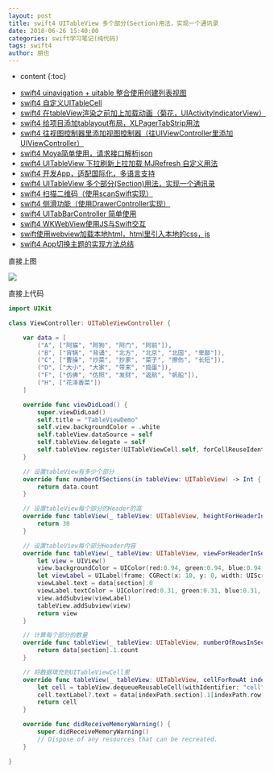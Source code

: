 ```yaml
---
layout: post
title: swift4 UITableView 多个部分(Section)用法，实现一个通讯录
date: 2018-06-26 15:40:00
categories: swift学习笔记(纯代码)
tags: swift4
author: 朋也
---
```


* content
{:toc}

- [swift4 uinavigation + uitable 整合使用创建列表视图](https://atjiu.github.io/2018/06/08/swift-uinavigation-uitable/)
- [swift4 自定义UITableCell](https://atjiu.github.io/2018/06/09/swfit-uitableview-uitablecell/)
- [swift4 在tableView渲染之前加上加载动画（菊花，UIActivityIndicatorView）](https://atjiu.github.io/2018/06/11/swift-tableview-activity-indicator/)
- [swift4 给项目添加tablayout布局，XLPagerTabStrip用法](https://atjiu.github.io/2018/06/13/swift-tablayout-xlpagertabstrip/)
- [swift4 往视图控制器里添加视图控制器（往UIViewController里添加UIViewController）](https://atjiu.github.io/2018/06/13/swift-adduiviewcontroller-to-uiviewcontroller/)
- [swift4 Moya简单使用，请求接口解析json](https://atjiu.github.io/2018/06/14/swift-moya/)
- [swift4 UITableView 下拉刷新上拉加载 MJRefresh 自定义用法](https://atjiu.github.io/2018/06/20/swift-pullrefresh-loadmore/)
- [swift4 开发App，适配国际化，多语言支持](https://atjiu.github.io/2018/06/20/swift-localizable/)
- [swift4 UITableView 多个部分(Section)用法，实现一个通讯录](https://atjiu.github.io/2018/06/26/swift-tableview-multipart-section/)
- [swift4 扫描二维码（使用scanSwift实现）](https://atjiu.github.io/2018/06/27/swift-scan-qrcode/)
- [swift4 侧滑功能（使用DrawerController实现）](https://atjiu.github.io/2018/06/29/swift-drawercontroller/)
- [swift4 UITabBarController 简单使用](https://atjiu.github.io/2018/06/29/swift-tabbarcontroller/)
- [swift4 WKWebView使用JS与Swift交互](https://atjiu.github.io/2018/07/05/swift-webview-javascript/)
- [swift使用webview加载本地html，html里引入本地的css，js](https://atjiu.github.io/2018/10/31/swift-webview-load-css-js/)
- [swift4 App切换主题的实现方法总结](https://atjiu.github.io/2018/11/09/swift-theme/)

直接上图

![](/assets/tableview-multipart-section.gif)




直接上代码

```swift
import UIKit

class ViewController: UITableViewController {

    var data = [
        ("A", ["阿猫", "阿狗", "阿门", "阿前"]),
        ("B", ["背锅", "背诵", "北方", "北京", "北国", "卑鄙"]),
        ("C", ["曹操", "炒菜", "抄家", "菜子", "擦伤", "长短"]),
        ("D", ["大小", "大家", "带来", "捣蛋"]),
        ("F", ["仿佛", "仿照", "发财", "返航", "帆船"]),
        ("H", ["花泽香菜"])
    ]

    override func viewDidLoad() {
        super.viewDidLoad()
        self.title = "TableViewDemo"
        self.view.backgroundColor = .white
        self.tableView.dataSource = self
        self.tableView.delegate = self
        self.tableView.register(UITableViewCell.self, forCellReuseIdentifier: "cell")
    }

    // 设置tableView有多少个部分
    override func numberOfSections(in tableView: UITableView) -> Int {
        return data.count
    }

    // 设置tableView每个部分的Header的高
    override func tableView(_ tableView: UITableView, heightForHeaderInSection section: Int) -> CGFloat {
        return 30
    }

    // 设置tableView每个部分Header内容
    override func tableView(_ tableView: UITableView, viewForHeaderInSection section: Int) -> UIView? {
        let view = UIView()
        view.backgroundColor = UIColor(red:0.94, green:0.94, blue:0.94, alpha:1.0)
        let viewLabel = UILabel(frame: CGRect(x: 10, y: 0, width: UIScreen.main.bounds.size.width, height: 30))
        viewLabel.text = data[section].0
        viewLabel.textColor = UIColor(red:0.31, green:0.31, blue:0.31, alpha:1.0)
        view.addSubview(viewLabel)
        tableView.addSubview(view)
        return view
    }

    // 计算每个部分的数量
    override func tableView(_ tableView: UITableView, numberOfRowsInSection section: Int) -> Int {
        return data[section].1.count
    }

    // 将数据填充到UITableViewCell里
    override func tableView(_ tableView: UITableView, cellForRowAt indexPath: IndexPath) -> UITableViewCell {
        let cell = tableView.dequeueReusableCell(withIdentifier: "cell", for: indexPath)
        cell.textLabel?.text = data[indexPath.section].1[indexPath.row]
        return cell
    }

    override func didReceiveMemoryWarning() {
        super.didReceiveMemoryWarning()
        // Dispose of any resources that can be recreated.
    }

}
```

